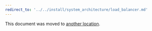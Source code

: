 ```yaml
---
redirect_to: '../../install/system_architecture/load_balancer.md'
---
```


This document was moved to [another location](../../install/system_architecture/load_balancer.md).
